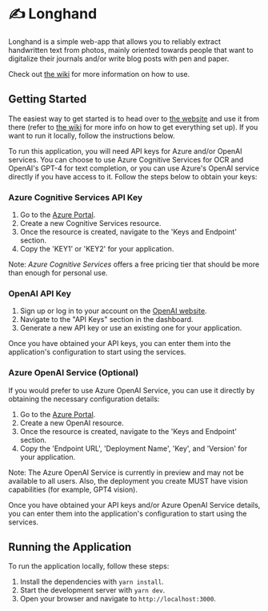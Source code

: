 # ✍ Longhand

Longhand is a simple web-app that allows you to reliably extract handwritten
text from photos, mainly oriented towards people that want to digitalize their
journals and/or write blog posts with pen and paper.

Check out [the wiki](https://codeberg.org/meadowingc/longhand/wiki/Home) for
more information on how to use.

## Getting Started

The easiest way to get started is to head over to [the
website](https://longhand.meadowing.club/) and use it from there (refer to [the
wiki](https://codeberg.org/meadowingc/longhand/wiki/Home) for more info on how
to get everything set up). If you want to run it locally, follow the
instructions below.

To run this application, you will need API keys for Azure and/or OpenAI
services. You can choose to use Azure Cognitive Services for OCR and OpenAI's
GPT-4 for text completion, or you can use Azure's OpenAI service directly if you
have access to it. Follow the steps below to obtain your keys:

### Azure Cognitive Services API Key

1. Go to the [Azure Portal](https://portal.azure.com/).
2. Create a new Cognitive Services resource.
3. Once the resource is created, navigate to the 'Keys and Endpoint' section.
4. Copy the 'KEY1' or 'KEY2' for your application.

Note: _Azure Cognitive Services_ offers a free pricing tier that should be more
than enough for personal use.

### OpenAI API Key

1. Sign up or log in to your account on the [OpenAI
   website](https://openai.com/).
2. Navigate to the "API Keys" section in the dashboard.
3. Generate a new API key or use an existing one for your application.

Once you have obtained your API keys, you can enter them into the application's
configuration to start using the services.

### Azure OpenAI Service (Optional)

If you would prefer to use Azure OpenAI Service, you can use it directly by
obtaining the necessary configuration details:

1. Go to the [Azure Portal](https://portal.azure.com/).
2. Create a new OpenAI resource.
3. Once the resource is created, navigate to the 'Keys and Endpoint' section.
4. Copy the 'Endpoint URL', 'Deployment Name', 'Key', and 'Version' for your
   application.

Note: The Azure OpenAI Service is currently in preview and may not be available
to all users. Also, the deployment you create MUST have vision capabilities (for
example, GPT4 vision).

Once you have obtained your API keys and/or Azure OpenAI Service details, you
can enter them into the application's configuration to start using the services.

## Running the Application

To run the application locally, follow these steps:

1. Install the dependencies with `yarn install`.
2. Start the development server with `yarn dev`.
3. Open your browser and navigate to `http://localhost:3000`.
